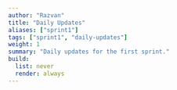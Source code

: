 ```yaml
---
author: "Razvan"
title: "Daily Updates"
aliases: ["sprint1"]
tags: ["sprint1", "daily-updates"]
weight: 1
summary: "Daily updates for the first sprint."
build:
  list: never
  render: always
---
```

